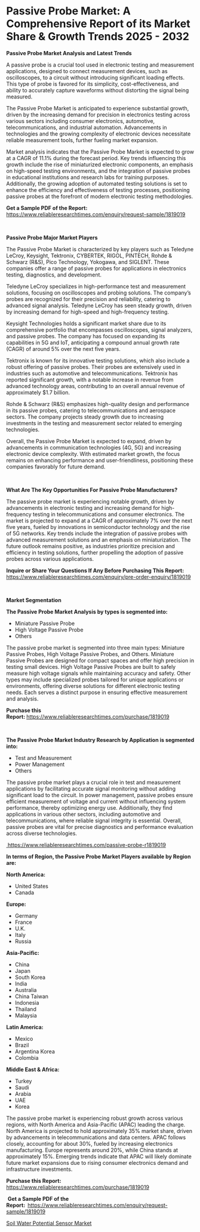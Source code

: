 <p><h1>Passive Probe Market: A Comprehensive Report of its Market Share & Growth Trends 2025 - 2032</h1></p><p><strong>Passive Probe Market Analysis and Latest Trends</strong></p>
<p><p>A passive probe is a crucial tool used in electronic testing and measurement applications, designed to connect measurement devices, such as oscilloscopes, to a circuit without introducing significant loading effects. This type of probe is favored for its simplicity, cost-effectiveness, and ability to accurately capture waveforms without distorting the signal being measured.</p><p>The Passive Probe Market is anticipated to experience substantial growth, driven by the increasing demand for precision in electronics testing across various sectors including consumer electronics, automotive, telecommunications, and industrial automation. Advancements in technologies and the growing complexity of electronic devices necessitate reliable measurement tools, further fueling market expansion. </p><p>Market analysis indicates that the Passive Probe Market is expected to grow at a CAGR of 11.1% during the forecast period. Key trends influencing this growth include the rise of miniaturized electronic components, an emphasis on high-speed testing environments, and the integration of passive probes in educational institutions and research labs for training purposes. Additionally, the growing adoption of automated testing solutions is set to enhance the efficiency and effectiveness of testing processes, positioning passive probes at the forefront of modern electronic testing methodologies.</p></p>
<p><strong>Get a Sample PDF of the Report:&nbsp;</strong> <a href="https://www.reliableresearchtimes.com/enquiry/request-sample/1819019?utm_campaign=2181&utm_medium=2&utm_source=Github&utm_content=ia&utm_term=10022025&utm_id=passive-probe">https://www.reliableresearchtimes.com/enquiry/request-sample/1819019</a></p>
<p>&nbsp;</p>
<p><strong>Passive Probe Major Market Players</strong></p>
<p><p>The Passive Probe Market is characterized by key players such as Teledyne LeCroy, Keysight, Tektronix, CYBERTEK, RIGOL, PINTECH, Rohde & Schwarz (R&S), Pico Technology, Yokogawa, and SIGLENT. These companies offer a range of passive probes for applications in electronics testing, diagnostics, and development.</p><p>Teledyne LeCroy specializes in high-performance test and measurement solutions, focusing on oscilloscopes and probing solutions. The company’s probes are recognized for their precision and reliability, catering to advanced signal analysis. Teledyne LeCroy has seen steady growth, driven by increasing demand for high-speed and high-frequency testing.</p><p>Keysight Technologies holds a significant market share due to its comprehensive portfolio that encompasses oscilloscopes, signal analyzers, and passive probes. The company has focused on expanding its capabilities in 5G and IoT, anticipating a compound annual growth rate (CAGR) of around 5% over the next five years.</p><p>Tektronix is known for its innovative testing solutions, which also include a robust offering of passive probes. Their probes are extensively used in industries such as automotive and telecommunications. Tektronix has reported significant growth, with a notable increase in revenue from advanced technology areas, contributing to an overall annual revenue of approximately $1.7 billion.</p><p>Rohde & Schwarz (R&S) emphasizes high-quality design and performance in its passive probes, catering to telecommunications and aerospace sectors. The company projects steady growth due to increasing investments in the testing and measurement sector related to emerging technologies.</p><p>Overall, the Passive Probe Market is expected to expand, driven by advancements in communication technologies (4G, 5G) and increasing electronic device complexity. With estimated market growth, the focus remains on enhancing performance and user-friendliness, positioning these companies favorably for future demand.</p></p>
<p>&nbsp;</p>
<p><strong>What Are The Key Opportunities For Passive Probe Manufacturers?</strong></p>
<p><p>The passive probe market is experiencing notable growth, driven by advancements in electronic testing and increasing demand for high-frequency testing in telecommunications and consumer electronics. The market is projected to expand at a CAGR of approximately 7% over the next five years, fueled by innovations in semiconductor technology and the rise of 5G networks. Key trends include the integration of passive probes with advanced measurement solutions and an emphasis on miniaturization. The future outlook remains positive, as industries prioritize precision and efficiency in testing solutions, further propelling the adoption of passive probes across various applications.</p></p>
<p><strong>Inquire or Share Your Questions If Any Before Purchasing This Report:</strong> <a href="https://www.reliableresearchtimes.com/enquiry/pre-order-enquiry/1819019?utm_campaign=2181&utm_medium=2&utm_source=Github&utm_content=ia&utm_term=10022025&utm_id=passive-probe">https://www.reliableresearchtimes.com/enquiry/pre-order-enquiry/1819019</a></p>
<p>&nbsp;</p>
<p><strong>Market Segmentation</strong></p>
<p><strong>The Passive Probe Market Analysis by types is segmented into:</strong></p>
<p><ul><li>Miniature Passive Probe</li><li>High Voltage Passive Probe</li><li>Others</li></ul></p>
<p><p>The passive probe market is segmented into three main types: Miniature Passive Probes, High Voltage Passive Probes, and Others. Miniature Passive Probes are designed for compact spaces and offer high precision in testing small devices. High Voltage Passive Probes are built to safely measure high voltage signals while maintaining accuracy and safety. Other types may include specialized probes tailored for unique applications or environments, offering diverse solutions for different electronic testing needs. Each serves a distinct purpose in ensuring effective measurement and analysis.</p></p>
<p><strong>Purchase this Report:&nbsp;</strong><a href="https://www.reliableresearchtimes.com/purchase/1819019?utm_campaign=2181&utm_medium=2&utm_source=Github&utm_content=ia&utm_term=10022025&utm_id=passive-probe">https://www.reliableresearchtimes.com/purchase/1819019</a></p>
<p>&nbsp;</p>
<p><strong>The Passive Probe Market Industry Research by Application is segmented into:</strong></p>
<p><ul><li>Test and Measurement</li><li>Power Management</li><li>Others</li></ul></p>
<p><p>The passive probe market plays a crucial role in test and measurement applications by facilitating accurate signal monitoring without adding significant load to the circuit. In power management, passive probes ensure efficient measurement of voltage and current without influencing system performance, thereby optimizing energy use. Additionally, they find applications in various other sectors, including automotive and telecommunications, where reliable signal integrity is essential. Overall, passive probes are vital for precise diagnostics and performance evaluation across diverse technologies.</p></p>
<p><a href="https://www.reliableresearchtimes.com/passive-probe-r1819019?utm_campaign=2181&utm_medium=2&utm_source=Github&utm_content=ia&utm_term=10022025&utm_id=passive-probe">&nbsp;https://www.reliableresearchtimes.com/passive-probe-r1819019</a></p>
<p><strong>In terms of Region, the Passive Probe Market Players available by Region are:</strong></p>
<p>
    <p> <strong> North America: </strong>
        <ul>
            <li>United States</li>
            <li>Canada</li>
        </ul>
        </p> 
    <p> <strong> Europe: </strong>
        <ul>
            <li>Germany</li>
            <li>France</li>
            <li>U.K.</li>
            <li>Italy</li>
            <li>Russia</li>
        </ul>
        </p> 
    <p> <strong> Asia-Pacific: </strong>
        <ul>
            <li>China</li>
            <li>Japan</li>
            <li>South Korea</li>
            <li>India</li>
            <li>Australia</li>
            <li>China Taiwan</li>
            <li>Indonesia</li>
            <li>Thailand</li>
            <li>Malaysia</li>
        </ul>
        </p> 
    <p> <strong> Latin America: </strong>
        <ul>
            <li>Mexico</li>
            <li>Brazil</li>
            <li>Argentina Korea</li>
            <li>Colombia</li>
        </ul>
        </p> 
    <p> <strong> Middle East & Africa: </strong>
        <ul>
            <li>Turkey</li>
            <li>Saudi</li>
            <li>Arabia</li>
            <li>UAE</li>
            <li>Korea</li>
        </ul>
    </p>
    </p>
<p><p>The passive probe market is experiencing robust growth across various regions, with North America and Asia-Pacific (APAC) leading the charge. North America is projected to hold approximately 35% market share, driven by advancements in telecommunications and data centers. APAC follows closely, accounting for about 30%, fueled by increasing electronics manufacturing. Europe represents around 20%, while China stands at approximately 15%. Emerging trends indicate that APAC will likely dominate future market expansions due to rising consumer electronics demand and infrastructure investments.</p></p>
<p><strong>Purchase this Report: </strong><a href="https://www.reliableresearchtimes.com/purchase/1819019?utm_campaign=2181&utm_medium=2&utm_source=Github&utm_content=ia&utm_term=10022025&utm_id=passive-probe">https://www.reliableresearchtimes.com/purchase/1819019</a></p>
<p>&nbsp;<strong>Get a Sample PDF of the Report:&nbsp;&nbsp;</strong><a href="https://www.reliableresearchtimes.com/enquiry/request-sample/1819019?utm_campaign=2181&utm_medium=2&utm_source=Github&utm_content=ia&utm_term=10022025&utm_id=passive-probe">https://www.reliableresearchtimes.com/enquiry/request-sample/1819019</a></p>
<p><strong></strong></p>
<p><p><a href="https://github.com/HobertDavis43/Market-Research-Report-List-1/blob/main/soil-water-potential-sensor-market.md?utm_campaign=2181&utm_medium=2&utm_source=Github&utm_content=ia&utm_term=10022025&utm_id=passive-probe">Soil Water Potential Sensor Market</a></p></p>